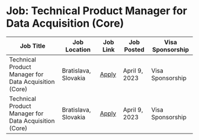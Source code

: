 # Job: Technical Product Manager for Data Acquisition (Core)

| Job Title | Job Location | Job Link | Job Posted | Visa Sponsorship |
| --- | --- | --- | --- | --- |
| Technical Product Manager for Data Acquisition (Core) | Bratislava, Slovakia | [Apply](https://jobs.kiwi.com/jobs/technical-product-manager-for-data-acquisition-core-3/) | April 9, 2023 | Visa Sponsorship |
| Technical Product Manager for Data Acquisition (Core) | Bratislava, Slovakia | [Apply](https://jobs.kiwi.com/jobs/technical-product-manager-for-data-acquisition-core-3/) | April 9, 2023 | Visa Sponsorship |
